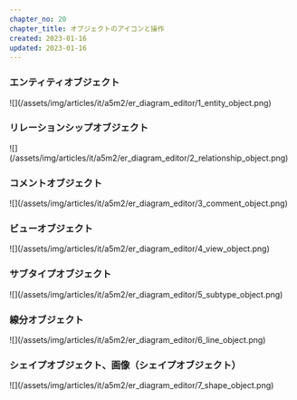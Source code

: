 ```yaml
---
chapter_no: 20
chapter_title: オブジェクトのアイコンと操作
created: 2023-01-16
updated: 2023-01-16
---
```

### エンティティオブジェクト
<p class="center size-1" markdown="span">
![](/assets/img/articles/it/a5m2/er_diagram_editor/1_entity_object.png)
</p>

### リレーションシップオブジェクト
<p class="center size-1" markdown="span">
![](/assets/img/articles/it/a5m2/er_diagram_editor/2_relationship_object.png)
</p>

### コメントオブジェクト
<p class="center size-1" markdown="span">
![](/assets/img/articles/it/a5m2/er_diagram_editor/3_comment_object.png)
</p>

### ビューオブジェクト
<p class="center size-1" markdown="span">
![](/assets/img/articles/it/a5m2/er_diagram_editor/4_view_object.png)
</p>

### サブタイプオブジェクト
<p class="center size-1" markdown="span">
![](/assets/img/articles/it/a5m2/er_diagram_editor/5_subtype_object.png)
</p>

### 線分オブジェクト
<p class="center size-1" markdown="span">
![](/assets/img/articles/it/a5m2/er_diagram_editor/6_line_object.png)
</p>

### シェイプオブジェクト、画像（シェイプオブジェクト）
<p class="center size-1" markdown="span">
![](/assets/img/articles/it/a5m2/er_diagram_editor/7_shape_object.png)
</p>
